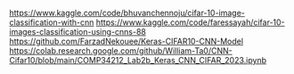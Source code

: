 https://www.kaggle.com/code/bhuvanchennoju/cifar-10-image-classification-with-cnn
https://www.kaggle.com/code/faressayah/cifar-10-images-classification-using-cnns-88
https://github.com/FarzadNekouee/Keras-CIFAR10-CNN-Model
https://colab.research.google.com/github/William-Ta0/CNN-Cifar10/blob/main/COMP34212_Lab2b_Keras_CNN_CIFAR_2023.ipynb
